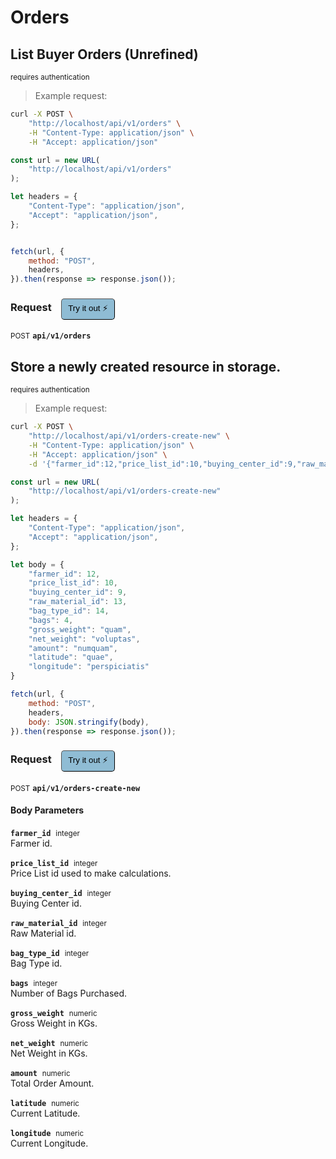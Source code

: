# Orders


## List Buyer Orders (Unrefined)

<small class="badge badge-darkred">requires authentication</small>



> Example request:

```bash
curl -X POST \
    "http://localhost/api/v1/orders" \
    -H "Content-Type: application/json" \
    -H "Accept: application/json"
```

```javascript
const url = new URL(
    "http://localhost/api/v1/orders"
);

let headers = {
    "Content-Type": "application/json",
    "Accept": "application/json",
};


fetch(url, {
    method: "POST",
    headers,
}).then(response => response.json());
```


<div id="execution-results-POSTapi-v1-orders" hidden>
    <blockquote>Received response<span id="execution-response-status-POSTapi-v1-orders"></span>:</blockquote>
    <pre class="json"><code id="execution-response-content-POSTapi-v1-orders"></code></pre>
</div>
<div id="execution-error-POSTapi-v1-orders" hidden>
    <blockquote>Request failed with error:</blockquote>
    <pre><code id="execution-error-message-POSTapi-v1-orders"></code></pre>
</div>
<form id="form-POSTapi-v1-orders" data-method="POST" data-path="api/v1/orders" data-authed="1" data-hasfiles="0" data-headers='{"Content-Type":"application\/json","Accept":"application\/json"}' onsubmit="event.preventDefault(); executeTryOut('POSTapi-v1-orders', this);">
<h3>
    Request&nbsp;&nbsp;&nbsp;
        <button type="button" style="background-color: #8fbcd4; padding: 5px 10px; border-radius: 5px; border-width: thin;" id="btn-tryout-POSTapi-v1-orders" onclick="tryItOut('POSTapi-v1-orders');">Try it out ⚡</button>
    <button type="button" style="background-color: #c97a7e; padding: 5px 10px; border-radius: 5px; border-width: thin;" id="btn-canceltryout-POSTapi-v1-orders" onclick="cancelTryOut('POSTapi-v1-orders');" hidden>Cancel</button>&nbsp;&nbsp;
    <button type="submit" style="background-color: #6ac174; padding: 5px 10px; border-radius: 5px; border-width: thin;" id="btn-executetryout-POSTapi-v1-orders" hidden>Send Request 💥</button>
    </h3>
<p>
<small class="badge badge-black">POST</small>
 <b><code>api/v1/orders</code></b>
</p>
<p>
<label id="auth-POSTapi-v1-orders" hidden>Authorization header: <b><code>Bearer </code></b><input type="text" name="Authorization" data-prefix="Bearer " data-endpoint="POSTapi-v1-orders" data-component="header"></label>
</p>
</form>


## Store a newly created resource in storage.

<small class="badge badge-darkred">requires authentication</small>



> Example request:

```bash
curl -X POST \
    "http://localhost/api/v1/orders-create-new" \
    -H "Content-Type: application/json" \
    -H "Accept: application/json" \
    -d '{"farmer_id":12,"price_list_id":10,"buying_center_id":9,"raw_material_id":13,"bag_type_id":14,"bags":4,"gross_weight":"quam","net_weight":"voluptas","amount":"numquam","latitude":"quae","longitude":"perspiciatis"}'

```

```javascript
const url = new URL(
    "http://localhost/api/v1/orders-create-new"
);

let headers = {
    "Content-Type": "application/json",
    "Accept": "application/json",
};

let body = {
    "farmer_id": 12,
    "price_list_id": 10,
    "buying_center_id": 9,
    "raw_material_id": 13,
    "bag_type_id": 14,
    "bags": 4,
    "gross_weight": "quam",
    "net_weight": "voluptas",
    "amount": "numquam",
    "latitude": "quae",
    "longitude": "perspiciatis"
}

fetch(url, {
    method: "POST",
    headers,
    body: JSON.stringify(body),
}).then(response => response.json());
```


<div id="execution-results-POSTapi-v1-orders-create-new" hidden>
    <blockquote>Received response<span id="execution-response-status-POSTapi-v1-orders-create-new"></span>:</blockquote>
    <pre class="json"><code id="execution-response-content-POSTapi-v1-orders-create-new"></code></pre>
</div>
<div id="execution-error-POSTapi-v1-orders-create-new" hidden>
    <blockquote>Request failed with error:</blockquote>
    <pre><code id="execution-error-message-POSTapi-v1-orders-create-new"></code></pre>
</div>
<form id="form-POSTapi-v1-orders-create-new" data-method="POST" data-path="api/v1/orders-create-new" data-authed="1" data-hasfiles="0" data-headers='{"Content-Type":"application\/json","Accept":"application\/json"}' onsubmit="event.preventDefault(); executeTryOut('POSTapi-v1-orders-create-new', this);">
<h3>
    Request&nbsp;&nbsp;&nbsp;
        <button type="button" style="background-color: #8fbcd4; padding: 5px 10px; border-radius: 5px; border-width: thin;" id="btn-tryout-POSTapi-v1-orders-create-new" onclick="tryItOut('POSTapi-v1-orders-create-new');">Try it out ⚡</button>
    <button type="button" style="background-color: #c97a7e; padding: 5px 10px; border-radius: 5px; border-width: thin;" id="btn-canceltryout-POSTapi-v1-orders-create-new" onclick="cancelTryOut('POSTapi-v1-orders-create-new');" hidden>Cancel</button>&nbsp;&nbsp;
    <button type="submit" style="background-color: #6ac174; padding: 5px 10px; border-radius: 5px; border-width: thin;" id="btn-executetryout-POSTapi-v1-orders-create-new" hidden>Send Request 💥</button>
    </h3>
<p>
<small class="badge badge-black">POST</small>
 <b><code>api/v1/orders-create-new</code></b>
</p>
<p>
<label id="auth-POSTapi-v1-orders-create-new" hidden>Authorization header: <b><code>Bearer </code></b><input type="text" name="Authorization" data-prefix="Bearer " data-endpoint="POSTapi-v1-orders-create-new" data-component="header"></label>
</p>
<h4 class="fancy-heading-panel"><b>Body Parameters</b></h4>
<p>
<b><code>farmer_id</code></b>&nbsp;&nbsp;<small>integer</small>  &nbsp;
<input type="number" name="farmer_id" data-endpoint="POSTapi-v1-orders-create-new" data-component="body" required  hidden>
<br>
Farmer id.
</p>
<p>
<b><code>price_list_id</code></b>&nbsp;&nbsp;<small>integer</small>  &nbsp;
<input type="number" name="price_list_id" data-endpoint="POSTapi-v1-orders-create-new" data-component="body" required  hidden>
<br>
Price List id used to make calculations.
</p>
<p>
<b><code>buying_center_id</code></b>&nbsp;&nbsp;<small>integer</small>  &nbsp;
<input type="number" name="buying_center_id" data-endpoint="POSTapi-v1-orders-create-new" data-component="body" required  hidden>
<br>
Buying Center id.
</p>
<p>
<b><code>raw_material_id</code></b>&nbsp;&nbsp;<small>integer</small>  &nbsp;
<input type="number" name="raw_material_id" data-endpoint="POSTapi-v1-orders-create-new" data-component="body" required  hidden>
<br>
Raw Material id.
</p>
<p>
<b><code>bag_type_id</code></b>&nbsp;&nbsp;<small>integer</small>  &nbsp;
<input type="number" name="bag_type_id" data-endpoint="POSTapi-v1-orders-create-new" data-component="body" required  hidden>
<br>
Bag Type id.
</p>
<p>
<b><code>bags</code></b>&nbsp;&nbsp;<small>integer</small>  &nbsp;
<input type="number" name="bags" data-endpoint="POSTapi-v1-orders-create-new" data-component="body" required  hidden>
<br>
Number of Bags Purchased.
</p>
<p>
<b><code>gross_weight</code></b>&nbsp;&nbsp;<small>numeric</small>  &nbsp;
<input type="text" name="gross_weight" data-endpoint="POSTapi-v1-orders-create-new" data-component="body" required  hidden>
<br>
Gross Weight in KGs.
</p>
<p>
<b><code>net_weight</code></b>&nbsp;&nbsp;<small>numeric</small>  &nbsp;
<input type="text" name="net_weight" data-endpoint="POSTapi-v1-orders-create-new" data-component="body" required  hidden>
<br>
Net Weight in KGs.
</p>
<p>
<b><code>amount</code></b>&nbsp;&nbsp;<small>numeric</small>  &nbsp;
<input type="text" name="amount" data-endpoint="POSTapi-v1-orders-create-new" data-component="body" required  hidden>
<br>
Total Order Amount.
</p>
<p>
<b><code>latitude</code></b>&nbsp;&nbsp;<small>numeric</small>  &nbsp;
<input type="text" name="latitude" data-endpoint="POSTapi-v1-orders-create-new" data-component="body" required  hidden>
<br>
Current Latitude.
</p>
<p>
<b><code>longitude</code></b>&nbsp;&nbsp;<small>numeric</small>  &nbsp;
<input type="text" name="longitude" data-endpoint="POSTapi-v1-orders-create-new" data-component="body" required  hidden>
<br>
Current Longitude.
</p>

</form>



